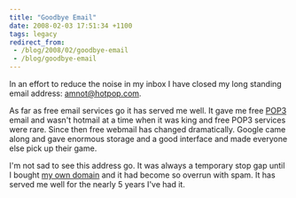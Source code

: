 ```yaml
---
title: "Goodbye Email"
date: 2008-02-03 17:51:34 +1100
tags: legacy
redirect_from:
 - /blog/2008/02/goodbye-email
 - /blog/goodbye-email
---
```


In an effort to reduce the noise in my inbox I have closed my long standing email address: amnot@hotpop.com.

As far as free email services go it has served me well. It gave me free <a href="http://en.wikipedia.org/wiki/Post_Office_Protocol">POP3</a> email and wasn't hotmail at a time when it was king and free POP3 services were rare. Since then free webmail has changed dramatically. Google came along and gave enormous storage and a good interface and made everyone else pick up their game.

I'm not sad to see this address go. It was always a temporary stop gap until I bought <a href="http://calebbrown.id.au/">my own domain</a> and it had become so overrun with spam. It has served me well for the nearly 5 years I've had it.<!--break-->
